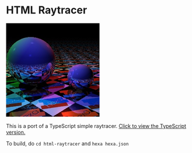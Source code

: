 # HTML Raytracer

![Screenshot](screenshot.jpg?raw=true)

This is a port of a TypeScript simple raytracer. [Click to view the TypeScript version.](https://www.typescriptlang.org/play/#example/building-a-raytracer)

To build, do `cd html-raytracer` and `hexa hexa.json`
